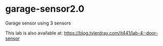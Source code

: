 # garage-sensor2.0
Garage sensor using 3 sensors

This lab is also available at: https://blog.tylerdray.com/it441/lab-4:-door-sensor